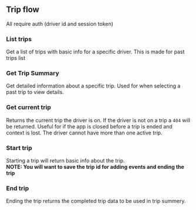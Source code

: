 ## Trip flow
All require auth (driver id and session token)

### List trips
Get a list of trips with basic info for a specific driver. This is made for past trips list

### Get Trip Summary
Get detailed information about a specific trip. Used for when selecting a past trip to view details.

### Get current trip
Returns the current trip the driver is on. If the driver is not on a trip a `404` will be returned.
Useful for if the app is closed before a trip is ended and context is lost. The driver cannot have more than one active trip.

### Start trip
Starting a trip will return basic info about the trip. \
**NOTE: You will want to save the trip id for adding events and ending the trip**

### End trip
Ending the trip returns the completed trip data to be used in trip summery.